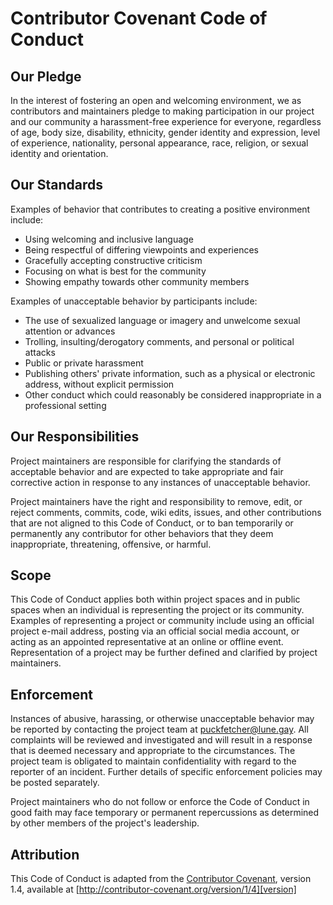 # Contributor Covenant Code of Conduct

## Our Pledge

In the interest of fostering an open and welcoming environment, we as contributors and maintainers pledge to making participation
in our project and our community a harassment-free experience for everyone, regardless of age, body size, disability, ethnicity,
gender identity and expression, level of experience, nationality, personal appearance, race, religion, or sexual identity and
orientation.

## Our Standards

Examples of behavior that contributes to creating a positive environment include:

* Using welcoming and inclusive language
* Being respectful of differing viewpoints and experiences
* Gracefully accepting constructive criticism
* Focusing on what is best for the community
* Showing empathy towards other community members

Examples of unacceptable behavior by participants include:

* The use of sexualized language or imagery and unwelcome sexual attention or advances
* Trolling, insulting/derogatory comments, and personal or political attacks
* Public or private harassment
* Publishing others' private information, such as a physical or electronic address, without explicit permission
* Other conduct which could reasonably be considered inappropriate in a professional setting

## Our Responsibilities

Project maintainers are responsible for clarifying the standards of acceptable behavior and are expected to take appropriate and
fair corrective action in response to any instances of unacceptable behavior.

Project maintainers have the right and responsibility to remove, edit, or reject comments, commits, code, wiki edits, issues, and
other contributions that are not aligned to this Code of Conduct, or to ban temporarily or permanently any contributor for other
behaviors that they deem inappropriate, threatening, offensive, or harmful.

## Scope

This Code of Conduct applies both within project spaces and in public spaces when an individual is representing the project or its
community. Examples of representing a project or community include using an official project e-mail address, posting via an
official social media account, or acting as an appointed representative at an online or offline event. Representation of a project
may be further defined and clarified by project maintainers.

## Enforcement

Instances of abusive, harassing, or otherwise unacceptable behavior may be reported by contacting the project team at
[puckfetcher@lune.gay](mailto:puckfetcher@lune.gay). All complaints will be reviewed and investigated
and will result in a response that is deemed necessary and appropriate to the circumstances. The project team is obligated to
maintain confidentiality with regard to the reporter of an incident. Further details of specific enforcement policies may be
posted separately.

Project maintainers who do not follow or enforce the Code of Conduct in good faith may face temporary or permanent repercussions
as determined by other members of the project's leadership.

## Attribution

This Code of Conduct is adapted from the [Contributor Covenant][homepage], version 1.4, available at
[http://contributor-covenant.org/version/1/4][version]

[homepage]: http://contributor-covenant.org
[version]: http://contributor-covenant.org/version/1/4/
